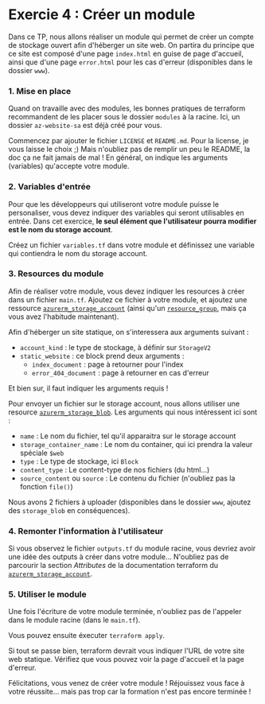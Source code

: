 # Exercie 4 : Créer un module

Dans ce TP, nous allons réaliser un module qui permet de créer un compte de stockage ouvert afin d'héberger un site web. On partira du principe que ce site est composé d'une page `index.html` en guise de page d'accueil, ainsi que d'une page `error.html` pour les cas d'erreur (disponibles dans le dossier `www`).
 
### 1. Mise en place
Quand on travaille avec des modules, les bonnes pratiques de terraform recommandent de les placer sous le dossier `modules` à la racine. Ici, un dossier `az-website-sa` est déjà créé pour vous.

Commencez par ajouter le fichier `LICENSE` et `README.md`. Pour la license, je vous laisse le choix ;) Mais n'oubliez pas de remplir un peu le README, la doc ça ne fait jamais de mal ! En général, on indique les arguments (variables) qu'accepte votre module.

### 2. Variables d'entrée
Pour que les développeurs qui utiliseront votre module puisse le personaliser, vous devez indiquer des variables qui seront utilisables en entrée. Dans cet exercice, **le seul élément que l'utilisateur pourra modifier est le nom du storage account**.

Créez un fichier `variables.tf` dans votre module et définissez une variable qui contiendra le nom du storage account.

### 3. Resources du module
Afin de réaliser votre module, vous devez indiquer les resources à créer dans un fichier `main.tf`. Ajoutez ce fichier à votre module, et ajoutez une ressource [`azurerm_storage_account`](https://registry.terraform.io/providers/hashicorp/azurerm/latest/docs/resources/storage_account) (ainsi qu'un [`resource_group`](https://registry.terraform.io/providers/hashicorp/azurerm/latest/docs/resources/resource_group), mais ça vous avez l'habitude maintenant).

Afin d'héberger un site statique, on s'interessera aux arguments suivant :
* `account_kind` : le type de stockage, à définir sur `StorageV2`
* `static_website` : ce block prend deux arguments :
    * `index_document` : page à retourner pour l'index
    * `error_404_document` : page à retourner en cas d'erreur

Et bien sur, il faut indiquer les arguments requis !

Pour envoyer un fichier sur le storage account, nous allons utiliser une resource [`azurerm_storage_blob`](https://registry.terraform.io/providers/hashicorp/azurerm/latest/docs/resources/storage_blob). Les arguments qui nous intéressent ici sont :
* `name` : Le nom du fichier, tel qu'il apparaitra sur le storage account
* `storage_container_name` : Le nom du container, qui ici prendra la valeur spéciale `$web`
* `type` : Le type de stockage, ici `Block`
* `content_type` : Le content-type de nos fichiers (du html...)
* `source_content` ou `source` : Le contenu du fichier (n'oubliez pas la fonction `file()`)

Nous avons 2 fichiers à uploader (disponibles dans le dossier `www`, ajoutez des `storage_blob` en conséquences).

### 4. Remonter l'information à l'utilisateur
Si vous observez le fichier `outputs.tf` du module racine, vous devriez avoir une idée des outputs à créer dans votre module... N'oubliez pas de parcourir la section *Attributes* de la documentation terraform du [`azurerm_storage_account`](https://registry.terraform.io/providers/hashicorp/azurerm/latest/docs/resources/storage_account).

### 5. Utiliser le module
Une fois l'écriture de votre module terminée, n'oubliez pas de l'appeler dans le module racine (dans le `main.tf`).

Vous pouvez ensuite éxecuter `terraform apply`. 

Si tout se passe bien, terraform devrait vous indiquer l'URL de votre site web statique. Vérifiez que vous pouvez voir la page d'accueil et la page d'erreur.

Félicitations, vous venez de créer votre module ! Réjouissez vous face à votre réussite... mais pas trop car la formation n'est pas encore terminée !